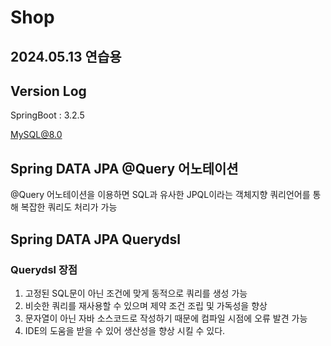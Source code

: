 # Shop

## 2024.05.13 연습용

## Version Log
SpringBoot : 3.2.5

MySQL@8.0


## Spring DATA JPA @Query 어노테이션
@Query 어노테이션을 이용하면 SQL과 유사한 JPQL이라는 객체지향 쿼리언어를 통해 복잡한 쿼리도 처리가 가능

## Spring DATA JPA Querydsl

### Querydsl 장점
1. 고정된 SQL문이 아닌 조건에 맞게 동적으로 쿼리를 생성 가능
2. 비슷한 쿼리를 재사용할 수 있으며 제약 조건 조립 및 가독성을 향상 
3. 문자열이 아닌 자바 소스코드로 작성하기 때문에 컴파일 시점에 오류 발견 가능
4. IDE의 도움을 받을 수 있어 생산성을 향상 시킬 수 있다.